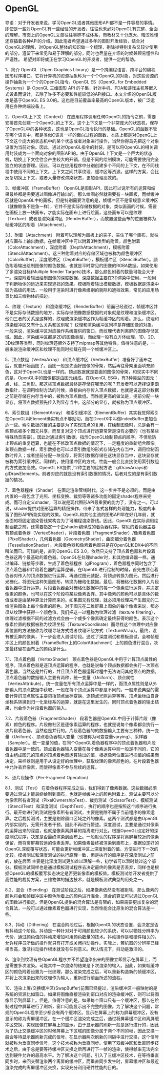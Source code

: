 # OpenGL


导语：对于开发者来说，学习OpenGL或者其他图形API都不是一件容易的事情。即使是一些对OpenGL有一些经验的开发者，往往也未必对OpenGL有完整、全面的理解。市面上的OpenGL文章往往零碎不成体系，而教材又十分庞大、晦涩难懂还穿插着各种API的介绍。因此笔者希望通过多年的图形开发经验，结合对OpenGL的理解，对OpenGL整体的知识做一个梳理，剔除掉特别复杂又较少使用的部分。遗留下来常见和易于理解的部分，同时也尽量在介绍的时候兼顾易懂性和严谨性。	希望对即将或正在学习OpenGL的开发者，提供一定的帮助。

1、简介
OpenGL（Open Graphics Library）是一个跨编程语言、跨平台的编程图形程序接口，它将计算机的资源抽象称为一个个OpenGL的对象，对这些资源的操作抽象为一个个的OpenGL指令。OpenGL ES（OpenGL for Embedded Systems）是 OpenGL 三维图形 API 的子集，针对手机、PDA和游戏主机等嵌入式设备而设计，去除了许多不必要和性能较低的API接口。本文介绍的OpenGL版本是基于OpenGL ES 3.0的。这也是目前覆盖率最高的OpenGL版本，被广泛运用在各种终端设备上。

2、OpenGL上下文（Context）
在应用程序调用任何OpenGL的指令之前，需要安排首先创建一个OpenGL的上下文。这个上下文是一个非常庞大的状态机，保存了OpenGL中的各种状态，这也是OpenGL指令执行的基础。OpenGL的函数不管在哪个语言中，都是类似C语言一样的面向过程的函数，本质上都是对OpenGL上下文这个庞大的状态机中的某个状态或者对象进行操作，当然你得首先把这个对象设置为当前对象。因此，通过对OpenGL指令的封装，是可以将OpenGL的相关调用封装成为一个面向对象的图形API的。由于OpenGL上下文是一个巨大的状态机，切换上下文往往会产生较大的开销，但是不同的绘制模块，可能需要使用完全独立的状态管理。因此，可以在应用程序中分别创建多个不同的上下文，在不同线程中使用不同的上下文，上下文之间共享纹理、缓冲区等资源。这样的方案，会比反复切换上下文，或者大量修改渲染状态，更加合理高效的。

3、帧缓冲区（FrameBuffer）
OpenGL是图形API，因此可以说所有的运算和结果最终都是需要通过图像进行输出的。那么绘图必然就需要有一块画板，而帧缓冲区就是OpenGL中的画板。但是特别需要注意的是，帧缓冲区不是常规意义缓冲区（就像鲸鱼不是鱼一样），它并不是实际存储数据的对象，类似画画的时候，需要在画板上放一块画布，才能实际在画布上进行绘画，这些画布可以是纹理（Texture）或者是渲染缓冲区（RenderBuffer），而放置这些画布的位置被称为帧缓冲区的附着（Attachment）。

3.1、附着（Attachment）
附着可以理解为画板上的夹子，夹住了哪个画布，就往对应画布上输出数据。在帧缓冲区中可以附着3种类型的附着，颜色附着（ColorAttachment），深度附着（DepthAttachment），模板附着（StencilAttachment）。这三种附着对应的存储区域也被称为颜色缓冲区（ColorBuffer），深度缓冲区（DepthBuffer），模板缓冲区（StencilBuffer）。颜色附着输出绘制图像的颜色数据，也就是平时常见的图像的RGBA数据。如果使用了多渲染目标(Multiple Render Targets)技术，那么颜色附着的数量可能会大于一。深度附着输出绘制图像的深度数据，深度数据主要在3D渲染中使用，一般用于判断物体的远近来实现遮挡的效果。模板附着输出模板数据，模板数据是渲染中较为高级的用法，一般用于渲染时进行像素级别的剔除和遮挡效果，常见的应用场景比如三维物体的描边。

4、纹理（Texture）
和渲染缓冲区（RenderBuffer）前面已经说过，帧缓冲区并不是实际存储数据的地方，实际存储图像数据数据的对象就是纹理和渲染缓冲区。他们三者的关系是这样的，纹理或渲染缓冲区作为帧缓冲区的附着。那么，纹理和渲染缓冲区又有什么关系和区别呢？	纹理和渲染缓冲区同样是存储图像的对象。一般来说，渲染缓冲区对应操作系统提供的窗口，而纹理代表列离屏的图像存储区域。因此，渲染缓冲区都是2D的图像类型，而纹理一般有立方体纹理，1D、2D、3D纹理等类型，同时纹理还额外支持了mipmap等其他特性。值得注意的是，一般来说渲染缓冲区和纹理不能同时挂载在同一个帧缓冲区上。

5、顶点数组（VertexArray）
和顶点缓冲区（VertexBuffer）准备好了画布之后，就要开始画图了。画图一般是先画好图像的骨架，然后再往骨架里面填充颜色，这对于OpenGL也是一样的。顶点数据就是要画的图像的骨架，和现实中不同的是，OpenGL中的图像都是由图元组成。在OpenGL ES中，有3种类型的图元：点、线、三角形。那这些顶点数据最终是存储在哪里的呢？开发者可以选择设定函数指针，在调用绘制方法的时候，直接由内存传入顶点数据，也就是说这部分数据之前是存储在内存当中的，被称为顶点数组。而性能更高的做法是，提前分配一块显存，将顶点数据预先传入到显存当中。这部分的显存，就被称为顶点缓冲区。

6、索引数组（ElementArray）
和索引缓冲区（ElementBuffer）其实我觉得索引在OpenGL叫Element确实有点不够贴切，而在DirectX中叫做IndexBuffer更加合适一些。索引数据的目的主要是为了实现顶点的复用，在绘制图像时，总是会有一些顶点被多个图元共享，而反复对这个顶点进行运算常常是没有必要的（也有某些特殊场景需要）。因此对通过索引数据，指示OpenGL绘制顶点的顺序，不但能防止顶点的重复运算，也能在不修改顶点数据的情况下，一定程度的重新组合图像。和顶点数据一样，索引数据也可以以索引数组的形式存储在内存当中，调用绘制函数时传入；或者提前分配一块显存，将索引数据存储在这块显存当中，这块显存就被称为索引缓冲区。同样的，使用缓冲区的方式，性能一般会比直接使用索引数组的方式更加高效。OpenGL ES提供了2种主要的绘制方法：glDrawArrays和glDrawElements。前者对应的就是没有索引数据的情况，后者对应的是有索引数据的情况。

7、着色器程序（Shader）
在固定渲染管线时代，这一步并不是必须的。而是由内置的一段包含了光照、坐标变换、裁剪等等诸多功能的固定shader程序来完成。而可自定义shader，可以说是现代图形API最重要的能力了，没有之一。可以说，shader提供对图形运算的精细操作，带来了各式各样的处理能力，极度的丰富了图形API所能实现的效果。OpenGL和其他主流的图形API早在好几年前，就全面的将固定渲染管线架构变为了可编程渲染管线。因此，OpenGL在实际调用绘制函数之前，还需要指定一个由shader编译成的着色器程序。常见的着色器主要有顶点着色器（VertexShader），片段着色器（FragmentShader）/像素着色器（PixelShader），几何着色器（GeometryShader），曲面细分着色器（TessellationShader）。片段着色器和像素着色器只是在OpenGL和DX中的不同叫法而已。可惜的是，直到OpenGL ES 3.0，依然只支持了顶点着色器和片段着色器这两个最基础的着色器。OpenGL在处理shader时，和其他编译器一样。通过编译、链接等步骤，生成了着色器程序（glProgram），着色器程序同时包含了顶点着色器和片段着色器的运算逻辑。在OpenGL进行绘制的时候，首先由顶点着色器对传入的顶点数据进行运算。再通过图元装配，将顶点转换为图元。然后进行光栅化，将图元这种矢量图形，转换为栅格化数据。最后，将栅格化数据传入片段着色器中进行运算。片段着色器会对栅格化数据中的每一个像素进行运算，并决定像素的颜色，也可以在这个阶段将某些像素丢弃。其中像素的颜色可以是具体的数值或者是由某种算法计算而来的。如果图元有纹理，就必须用纹理来产生图元的二维渲染图象上每个像素的颜色。对于图元在二维屏幕上图象的每个像素来说，都必须从纹理中获得一个颜色值。我们把这一过程称为纹理过滤（texture filtering），纹理过滤根据不同的过滤方式会由一个或多个像素确定最终获得的颜色。表示这个像素位置的数据被称为纹理坐标（TextureCoordinate）而寻找这个纹理中对应像素位置的方法被称为纹理寻址方式或者纹理环绕方式（TextureWrap）。最终，没有被丢弃的像素，下一步会进入测试阶段。通过了深度测试和模板测试，会和帧缓冲区上的颜色附着（FrameBuffer上的ColorAttachment）上的颜色进行混合，决定最终留在画布上的颜色是什么。

7.1、顶点着色器（VertexShader）
顶点着色器是OpenGL中用于计算顶点属性的程序。顶点着色器是逐顶点运算的程序，也就是说每个顶点数据都会执行一次顶点着色器，当然这是并行的，并且顶点着色器运算过程中无法访问其他顶点的数据。顶点着色器的数据输入主要有两种，统一变量（Uniform）、顶点属性（VertexAttribute）。统一变量在所有顶点运算中是一样的，而顶点属性则是从外部输入的顶点数据中获取，一般在每个顶点运算中都是不同的。一般来说典型的需要计算的顶点属性主要包括顶点坐标变换、逐顶点光照运算等等。顶点坐标由自身坐标系转换到归一化坐标系的运算，就是在这里发生的。同时顶点着色器的输出结果，也会作为片段着色器的输入。

7.2、片段着色器（FragmentShader）
段着色器是OpenGL中用于计算片段（像素）颜色的程序。片段做社区是逐像素运算的程序，也就是说每个像素都会执行一次片段着色器，当然也是并行的。片段着色器的的数据输入主要有三种种，统一变量（Uniform）、顶点着色器输入变量（也被称为可变变量varying）、采样器（Sampler）。统一变量的值，在同个OpenGL着色器程序中的顶点着色器和片段着色器中是一致的。顶点着色器输入变量在每个像素运算中则一般是不同的，它的值由组成图元的顶点的顶点着色器运算输出的值，根据像素位置进行插值的结果而决定。采样器则是用于从设定好的纹理中，获取纹理的像素颜色的。在片段着色器中允许丢弃像素，而使得像素不参与后续的运算。

8、逐片段操作（Per-Fragment Operation）

8.1、测试（Test）
在着色器程序完成之后，我们得到了像素数据。这些数据必须要通过测试才能最终绘制到画布，也就是帧缓冲上的颜色附着上。测试主要可以分为像素所有者测试（PixelOwnershipTest）、裁剪测试（ScissorTest）、模板测试（StencilTest）和深度测试（DepthTest），执行的顺序也是按照这个顺序进行执行。最开始进行的测试是像素所有者测试，主要是剔除不属于当前程序的像素运算。之后裁剪测试，主要是剔除窗口区域之外的像素。这两个测试都是由OpenGL内部实现的，无需开发者干预，因此不再进行赘述。深度测试，主要是通过对像素的运算出来的深度，也就是像素离屏幕的距离进行对比，根据OpenGL设定好的深度测试程序，决定是否最终渲染到画布上。一般默认的程序是将离屏幕较近的像素保留，而将离屏幕较远的像素丢弃。如果像素最终被渲染到画布上，根据设定好的OpenGL深度覆写状态，可能会更新帧缓冲区上深度附着的值，方便进行下一次的比较。模板测试和深度测试的执行原理一致，但是执行的顺序是在深度测试之前的，放在后面 主要是比深度测试更加难以理解一些，初学者可以暂时跳过这个部分。模板测试同样也是通过模板测试程序去决定最终的像素是否丢弃，同样也是根据OpenGL的模板覆写状态决定是否更新像素的模板值。模板测试给开发者提供了高性能的裁剪方案，三维物体的描边技术，就是模板测试典型的用处之一。

8.2、混合（Blending）
在测试阶段之后，如果像素依然没有被剔除，那么像素的颜色将会和帧缓冲区中颜色附着上的颜色进行混合，混合的算法可以通过OpenGL的函数进行指定。但是OpenGL提供的混合算法是有限的，如果需要更加复杂的混合算法，一般可以通过像素着色器进行实现，当然性能会比原生的混合算法差一些。

8.3、抖动（Dithering）
在混合阶段过后，根据OpenGL的状态设置，会决定是否有抖动这个阶段。抖动是一种针对对于可用颜色较少的系统，可以以牺牲分辨率为代价，通过颜色值的抖动来增加可用颜色数量的技术。抖动操作是和硬件相关的，允许程序员所做的操作就只有打开或关闭抖动操作。实际上，若机器的分辨率已经相当高，激活抖动操作根本就没有任何意义。默认情况下，抖动是激活的。

9、渲染到纹理有些OpenGL程序并不希望渲染出来的图像立即显示在屏幕上，而是需要多次渲染。可能其中一次渲染的结果是下次渲染的输入。因此，如果帧缓冲区的颜色附着设置为一张纹理，那么渲染完成之后，可以重新构造新的帧缓冲区，并将上次渲染出来的纹理作为输入，重新进行前面所述的流程。

10、渲染上屏/交换缓冲区(SwapBuffer)前面已经提过，渲染缓冲区一般映射的是系统的资源比如窗口。如果将图像直接渲染到窗口对应的渲染缓冲区，则可以将图像显示到屏幕上。但是，值得注意的是，如果每个窗口只有一个缓冲区，那么在绘制过程中屏幕进行了刷新，窗口可能显示出不完整的图像。为了解决这个问题，常规的OpenGL程序至少都会有两个缓冲区。显示在屏幕上的称为屏幕缓冲区，没有显示的称为离屏缓冲区。在一个缓冲区渲染完成之后，通过将屏幕缓冲区和离屏缓冲区交换，实现图像在屏幕上的显示。由于显示器的刷新一般是逐行进行的，因此为了防止交换缓冲区的时候屏幕上下区域的图像分属于两个不同的帧，因此交换一般会等待显示器刷新完成的信号，在显示器两次刷新的间隔中进行交换，这个信号就被称为垂直同步信号，这个技术被称为垂直同步。使用了双缓冲区和垂直同步技术之后，由于总是要等待缓冲区交换之后再进行下一帧的渲染，使得帧率无法完全达到硬件允许的最高水平。为了解决这个问题，引入了三缓冲区技术，在等待垂直同步时，来回交替渲染两个离屏的缓冲区，而垂直同步发生时，屏幕缓冲区和最近渲染完成的离屏缓冲区交换，实现充分利用硬件性能的目的。





